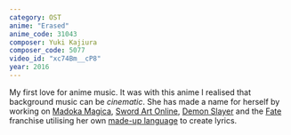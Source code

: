 ```yaml
---
category: OST
anime: "Erased"
anime_code: 31043
composer: Yuki Kajiura
composer_code: 5077
video_id: "xc74Bm__cP8"
year: 2016
---
```

My first love for anime music. It was with this anime I realised that background music can be <i>cinematic</i>. She has made a name for herself by working on <a href="https://myanimelist.net/anime/9756">Madoka Magica</a>, <a href="https://myanimelist.net/anime/11757">Sword Art Online</a>, <a href="https://myanimelist.net/anime/38000">Demon Slayer</a> and the <a href="https://myanimelist.net/anime/10087">Fate</a> franchise utilising her own <a href="https://youtu.be/bzlHPlq8hIs">made-up language</a> to create lyrics.